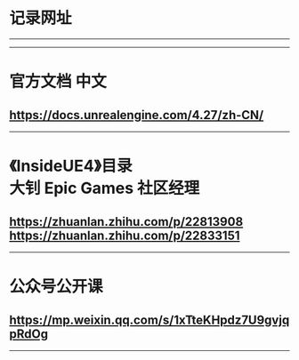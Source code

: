 # 记录网址
------------------------------------------
------------------------------------------

官方文档 中文
==========================================
https://docs.unrealengine.com/4.27/zh-CN/
------------------------------------------
------------------------------------------
《InsideUE4》目录  
大钊 Epic Games 社区经理
==========================================
https://zhuanlan.zhihu.com/p/22813908 
https://zhuanlan.zhihu.com/p/22833151
------------------------------------------
------------------------------------------

公众号公开课
==========================================
https://mp.weixin.qq.com/s/1xTteKHpdz7U9gvjqpRdOg
------------------------------------------
------------------------------------------
